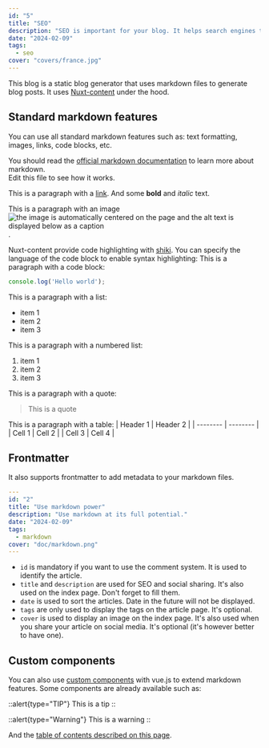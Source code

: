 ```yaml
---
id: "5"
title: "SEO"
description: "SEO is important for your blog. It helps search engines to understand your content and to display it in the search results."
date: "2024-02-09"
tags:
  - seo
cover: "covers/france.jpg"
---
```


This blog is a static blog generator that uses markdown files to generate blog posts.
It uses [Nuxt-content](https://content.nuxt.com/) under the hood. 

## Standard markdown features
You can use all standard markdown features such as:
text formatting, images, links, code blocks, etc.

You should read the [official markdown documentation](https://www.markdownguide.org/) to learn more about markdown.   
Edit this file to see how it works.


This is a paragraph with a [link](https://www.google.com). And some **bold** and *italic* text.

This is a paragraph with an image ![the image is automatically centered on the page and the alt text is displayed below as a caption](/images/doc/image-eventuallycoding.jpg "title of the image you should add for accessibility").

Nuxt-content provide code highlighting with [shiki](https://github.com/shikijs/shiki). You can specify the language of the code block to enable syntax highlighting:
This is a paragraph with a code block:
```javascript
console.log('Hello world');
```

This is a paragraph with a list:
- item 1
- item 2
- item 3

This is a paragraph with a numbered list:
1. item 1
2. item 2
3. item 3

This is a paragraph with a quote:
> This is a quote

This is a paragraph with a table:
| Header 1 | Header 2 |
| -------- | -------- |
| Cell 1   | Cell 2   |
| Cell 3   | Cell 4   |

## Frontmatter
It also supports frontmatter to add metadata to your markdown files.

```yaml
---
id: "2"
title: "Use markdown power"
description: "Use markdown at its full potential."
date: "2024-02-09"
tags:
  - markdown
cover: "doc/markdown.png"
---
```

* `id` is mandatory if you want to use the comment system. It is used to identify the article.  
* `title` and `description` are used for SEO and social sharing. It's also used on the index page. Don't forget to fill them.
* `date` is used to sort the articles. Date in the future will not be displayed.
* `tags` are only used to display the tags on the article page. It's optional.
* `cover` is used to display an image on the index page. It's also used when you share your article on social media. It's optional (it's however better to have one). 

## Custom components
You can also use [custom components](https://content.nuxt.com/usage/markdown#vue-components) with vue.js to extend markdown features. Some components are already available such as:

::alert{type="TIP"}
This is a tip
::

::alert{type="Warning"}
This is a warning
::


And the [table of contents described on this page](/tableofcontent). 

